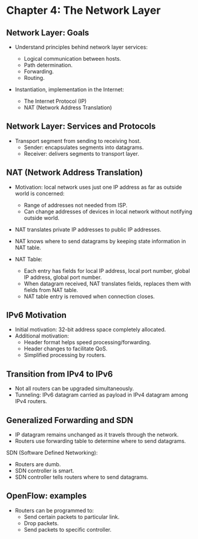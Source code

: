 # Chapter 4: The Network Layer

## Network Layer: Goals
- Understand principles behind network layer services:
  - Logical communication between hosts.
  - Path determination.
  - Forwarding.
  - Routing.

- Instantiation, implementation in the Internet:
  - The Internet Protocol (IP)
  - NAT (Network Address Translation)

## Network Layer: Services and Protocols
- Transport segment from sending to receiving host.
    - Sender: encapsulates segments into datagrams.
    - Receiver: delivers segments to transport layer.

## NAT (Network Address Translation)
- Motivation: local network uses just one IP address as far as outside world is concerned:
  - Range of addresses not needed from ISP.
  - Can change addresses of devices in local network without notifying outside world.

- NAT translates private IP addresses to public IP addresses. 
- NAT knows where to send datagrams by keeping state information in NAT table.
- NAT Table: 
  - Each entry has fields for local IP address, local port number, global IP address, global port number.
  - When datagram received, NAT translates fields, replaces them with fields from NAT table.
  - NAT table entry is removed when connection closes.

## IPv6 Motivation
- Initial motivation: 32-bit address space completely allocated.
- Additional motivation:
  - Header format helps speed processing/forwarding.
  - Header changes to facilitate QoS.
  - Simplified processing by routers.

## Transition from IPv4 to IPv6
- Not all routers can be upgraded simultaneously.
- Tunneling: IPv6 datagram carried as payload in IPv4 datagram among IPv4 routers.

## Generalized Forwarding and SDN
- IP datagram remains unchanged as it travels through the network.
- Routers use forwarding table to determine where to send datagrams.

SDN (Software Defined Networking):
- Routers are dumb.
- SDN controller is smart.
- SDN controller tells routers where to send datagrams.

## OpenFlow: examples
- Routers can be programmed to:
  - Send certain packets to particular link.
  - Drop packets.
  - Send packets to specific controller.